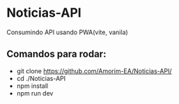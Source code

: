 # Noticias-API
Consumindo API usando PWA(vite, vanila)

## Comandos para rodar:
- git clone https://github.com/Amorim-EA/Noticias-API/
- cd ./Noticias-API
- npm install
- npm run dev 
